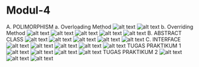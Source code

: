 # Modul-4
A.	POLIMORPHISM
a.	Overloading Method
![alt text](https://github.com/salmasalsabila/Modul-4/blob/master/Screenshot%20(35).png)
![alt text](https://github.com/salmasalsabila/Modul-4/blob/master/Screenshot%20(36).png)
b.	Overriding Method
![alt text](https://github.com/salmasalsabila/Modul-4/blob/master/Screenshot%20(37).png)
![alt text](https://github.com/salmasalsabila/Modul-4/blob/master/Screenshot%20(38).png)
![alt text](https://github.com/salmasalsabila/Modul-4/blob/master/Screenshot%20(39).png)
![alt text](https://github.com/salmasalsabila/Modul-4/blob/master/Screenshot%20(40).png)
![alt text](https://github.com/salmasalsabila/Modul-4/blob/master/outputKarnivora.JPG)
B.	ABSTRACT CLASS
![alt text](https://github.com/salmasalsabila/Modul-4/blob/master/Screenshot%20(41).png)
![alt text](https://github.com/salmasalsabila/Modul-4/blob/master/Screenshot%20(42).png)
![alt text](https://github.com/salmasalsabila/Modul-4/blob/master/Screenshot%20(43).png)
![alt text](https://github.com/salmasalsabila/Modul-4/blob/master/Screenshot%20(44).png)
![alt text](https://github.com/salmasalsabila/Modul-4/blob/master/outputAbstract.JPG)
C.	INTERFACE 
![alt text](https://github.com/salmasalsabila/Modul-4/blob/master/Screenshot%20(45).png)
![alt text](https://github.com/salmasalsabila/Modul-4/blob/master/Screenshot%20(48).png)
![alt text](https://github.com/salmasalsabila/Modul-4/blob/master/Screenshot%20(46).png)
![alt text](https://github.com/salmasalsabila/Modul-4/blob/master/Screenshot%20(47).png)
![alt text](https://github.com/salmasalsabila/Modul-4/blob/master/outputInterface.JPG)
TUGAS PRAKTIKUM 1
![alt text](https://github.com/salmasalsabila/Modul-4/blob/master/Screenshot%20(50).png)
![alt text](https://github.com/salmasalsabila/Modul-4/blob/master/Screenshot%20(51).png)
![alt text](https://github.com/salmasalsabila/Modul-4/blob/master/Screenshot%20(52).png)
![alt text](https://github.com/salmasalsabila/Modul-4/blob/master/Screenshot%20(53).png)
TUGAS PRAKTIKUM 2
![alt text](https://github.com/salmasalsabila/Modul-4/blob/master/Screenshot%20(54).png)
![alt text](https://github.com/salmasalsabila/Modul-4/blob/master/Screenshot%20(55).png)
![alt text](https://github.com/salmasalsabila/Modul-4/blob/master/Screenshot%20(56).png)
